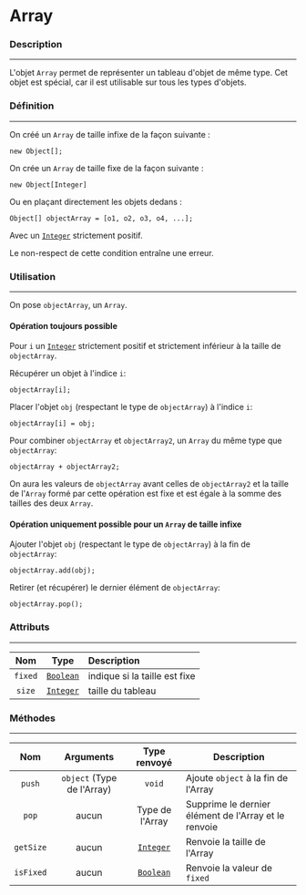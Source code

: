# Array

### Description
---
L'objet `Array` permet de représenter un tableau d'objet de même type.
Cet objet est spécial, car il est utilisable sur tous les types d'objets.

### Définition
---
On créé un `Array` de taille infixe de la façon suivante :
```base
new Object[];
```

On crée un `Array` de taille fixe de la façon suivante :
```base
new Object[Integer]
```

Ou en plaçant directement les objets dedans :
```base
Object[] objectArray = [o1, o2, o3, o4, ...];
```


Avec un [`Integer`](Integer.md) strictement positif.

Le non-respect de cette condition entraîne une erreur.

### Utilisation
___
On pose `objectArray`, un `Array`.

#### Opération toujours possible
Pour `i` un [`Integer`](Integer.md) strictement positif et strictement inférieur à la taille de `objectArray`.

Récupérer un objet à l'indice `i`:
```base
objectArray[i];
```

Placer l'objet `obj` (respectant le type de `objectArray`) à l'indice `i`:
```base
objectArray[i] = obj;
```

Pour combiner `objectArray` et `objectArray2`, un `Array` du même type que `objectArray`:
```base
objectArray + objectArray2;
```
On aura les valeurs de `objectArray` avant celles de `objectArray2` et la taille de l'`Array` formé par cette opération est fixe et est égale à la somme des tailles des deux `Array`.
#### Opération uniquement possible pour un `Array` de taille infixe
Ajouter l'objet `obj` (respectant le type de `objectArray`) à la fin de `objectArray`:
```base
objectArray.add(obj);
```

Retirer (et récupérer) le dernier élément de `objectArray`:
```base
objectArray.pop();
```

### Attributs
---

|    Nom    |           Type            | Description                   |
|:---------:|:-------------------------:| :---------------------------- |
| ``fixed`` | [``Boolean``](Boolean.md) | indique si la taille est fixe |
|  `size`   |  [`Integer`](Integer.md)  | taille du tableau             |

### Méthodes
---

|     Nom     |         Arguments          |        Type renvoyé        | Description                                          |
|:-----------:| :------------------------: |:--------------------------:|------------------------------------------------------|
|  ``push``   | `object` (Type de l'Array) |          ``void``          | Ajoute `object` à la fin de l'Array                  |
|   ``pop``   |           aucun            |      Type de l'Array       | Supprime le dernier élément de l'Array et le renvoie |
| ``getSize`` |           aucun            | [``Integer``](Integer.md) | Renvoie la taille de l'Array                         |
|  `isFixed`  |           aucun            |  [`Boolean`](Boolean.md)   | Renvoie la valeur de `fixed`                         |
